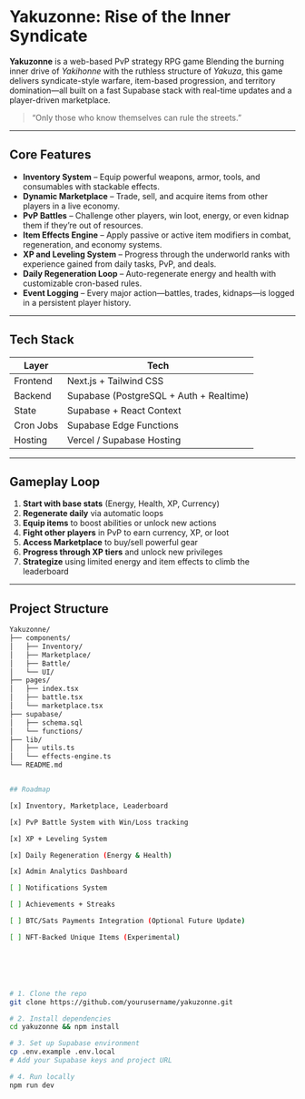 # Yakuzonne: Rise of the Inner Syndicate

**Yakuzonne** is a web-based PvP strategy RPG game Blending the burning inner drive of *Yakihonne* with the ruthless structure of *Yakuza*, this game delivers syndicate-style warfare, item-based progression, and territory domination—all built on a fast Supabase stack with real-time updates and a player-driven marketplace.

> “Only those who know themselves can rule the streets.”

---

## Core Features

- **Inventory System** – Equip powerful weapons, armor, tools, and consumables with stackable effects.
- **Dynamic Marketplace** – Trade, sell, and acquire items from other players in a live economy.
- **PvP Battles** – Challenge other players, win loot, energy, or even kidnap them if they’re out of resources.
- **Item Effects Engine** – Apply passive or active item modifiers in combat, regeneration, and economy systems.
- **XP and Leveling System** – Progress through the underworld ranks with experience gained from daily tasks, PvP, and deals.
- **Daily Regeneration Loop** – Auto-regenerate energy and health with customizable cron-based rules.
- **Event Logging** – Every major action—battles, trades, kidnaps—is logged in a persistent player history.

---

## Tech Stack

| Layer | Tech |
|-------|------|
| Frontend | Next.js + Tailwind CSS |
| Backend | Supabase (PostgreSQL + Auth + Realtime) |
| State | Supabase + React Context |
| Cron Jobs | Supabase Edge Functions |
| Hosting | Vercel / Supabase Hosting |

---

## Gameplay Loop

1. **Start with base stats** (Energy, Health, XP, Currency)
2. **Regenerate daily** via automatic loops
3. **Equip items** to boost abilities or unlock new actions
4. **Fight other players** in PvP to earn currency, XP, or loot
5. **Access Marketplace** to buy/sell powerful gear
6. **Progress through XP tiers** and unlock new privileges
7. **Strategize** using limited energy and item effects to climb the leaderboard

---

## Project Structure

```bash
Yakuzonne/
├── components/
│   ├── Inventory/
│   ├── Marketplace/
│   ├── Battle/
│   └── UI/
├── pages/
│   ├── index.tsx
│   ├── battle.tsx
│   └── marketplace.tsx
├── supabase/
│   ├── schema.sql
│   └── functions/
├── lib/
│   ├── utils.ts
│   └── effects-engine.ts
└── README.md


## Roadmap

[x] Inventory, Marketplace, Leaderboard

[x] PvP Battle System with Win/Loss tracking

[x] XP + Leveling System

[x] Daily Regeneration (Energy & Health)

[x] Admin Analytics Dashboard

[ ] Notifications System

[ ] Achievements + Streaks

[ ] BTC/Sats Payments Integration (Optional Future Update)

[ ] NFT-Backed Unique Items (Experimental)






# 1. Clone the repo
git clone https://github.com/yourusername/yakuzonne.git

# 2. Install dependencies
cd yakuzonne && npm install

# 3. Set up Supabase environment
cp .env.example .env.local
# Add your Supabase keys and project URL

# 4. Run locally
npm run dev